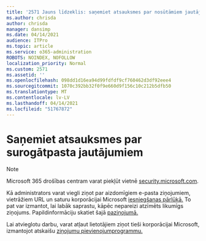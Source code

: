 ```yaml
---
title: '2571 Jauns līdzeklis: saņemiet atsauksmes par nosūtāmiem jautājumiem'
ms.author: chrisda
author: chrisda
manager: dansimp
ms.date: 04/14/2021
audience: ITPro
ms.topic: article
ms.service: o365-administration
ROBOTS: NOINDEX, NOFOLLOW
localization_priority: Normal
ms.custom: 2571
ms.assetid: ''
ms.openlocfilehash: 098dd1d16ea94d99fdfdf9cf760462d3df92eee4
ms.sourcegitcommit: 1070c392bb32f0f9e660d9f156c10c212b5dfb50
ms.translationtype: MT
ms.contentlocale: lv-LV
ms.lasthandoff: 04/14/2021
ms.locfileid: "51767872"
---
```

# <a name="get-feedback-about-spam-judgments"></a>Saņemiet atsauksmes par surogātpasta jautājumiem

> [!NOTE]
> Microsoft 365 drošības centram varat piekļūt vietnē [security.microsoft.com](https://security.microsoft.com).

Kā administrators varat viegli ziņot par aizdomīgiem e-pasta ziņojumiem, vietrāžiem URL un saturu korporācijai Microsoft [iesniegšanas pārlūkā.](https://security.microsoft.com/reportsubmission) To pat var izmantot, lai labāk saprastu, kāpēc nepareizi atzīmēts likumīgs ziņojums. Papildinformāciju skatiet šajā [paziņojumā.](https://techcommunity.microsoft.com/t5/Security-Privacy-and-Compliance/Empower-security-teams-to-easily-report-suspicious-emails-amp/ba-p/752622)

Lai atvieglotu darbu, varat atļaut lietotājiem ziņot tieši korporācijai Microsoft, izmantojot atskaišu [ziņojumu pievienojumprogrammu.](https://appsource.microsoft.com/product/office/WA104381180?src=office&tab=Overview)
